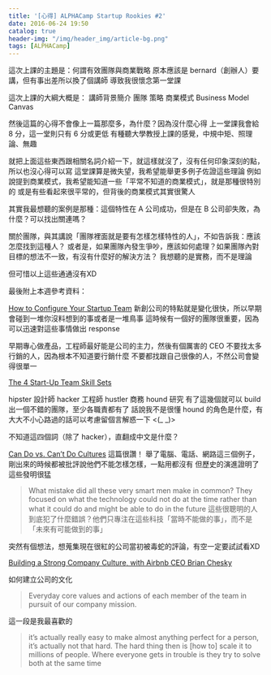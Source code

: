 ```yaml
---
title: '[心得] ALPHACamp Startup Rookies #2'
date: 2016-06-24 19:50
catalog: true
header-img: "/img/header_img/article-bg.png"
tags: [ALPHACamp]
---
```

這次上課的主題是：何謂有效團隊與商業戰略
原本應該是 bernard（創辦人）要講，但有事出差所以換了個講師
導致我很懷念第一堂課

這次上課的大綱大概是：
講師背景簡介
團隊
策略
商業模式
Business Model Canvas

然後這篇的心得不會像上一篇那麼多，為什麼？因為沒什麼心得
上一堂課我會給 8 分，這一堂則只有 6 分或更低
有種聽大學教授上課的感覺，中規中矩、照理論、無趣

就把上面這些東西跟相關名詞介紹一下，就這樣就沒了，沒有任何印象深刻的點，所以也沒心得可以寫
這堂課算是微失望，我希望能舉更多例子佐證這些理論
例如說提到商業模式，我希望能知道一些「平常不知道的商業模式」，就是那種很特別的
或是有些看起來很平常的，但背後的商業模式其實很驚人

其實我最想聽的案例是那種：這個特性在 A 公司成功，但是在 B 公司卻失敗，為什麼？可以找出關連嗎？

關於團隊，與其講說「團隊裡面就是要有怎樣怎樣特性的人」，不如告訴我：應該怎麼找到這種人？
或者是，如果團隊內發生爭吵，應該如何處理？如果團隊內對目標的想法不一致，有沒有什麼好的解決方法？
我想聽的是實務，而不是理論

但可惜以上這些通通沒有XD

最後附上本週參考資料：

[How to Configure Your Startup Team](https://bothsidesofthetable.com/how-to-configure-your-startup-team-3fb25f7281b0#.dyfn8oi5r)
新創公司的特點就是變化很快，所以早期會碰到一堆你沒料想到的事或者是一堆鳥事
這時候有一個好的團隊很重要，因為可以迅速對這些事情做出 response

早期專心做產品，工程師最好能是公司的主力，然後有個厲害的 CEO
不要找太多行銷的人，因為根本不知道要行銷什麼
不要都找跟自己很像的人，不然公司會變得很單一

[The 4 Start-Up Team Skill Sets](https://medium.com/start-up-leap/the-4-start-up-team-skill-sets-a77bffbf6325#.7cgnw99pq)

hipster 設計師
hacker 工程師
hustler 商務
hound 研究
有了這幾個就可以 build 出一個不錯的團隊，至少各職責都有了
話說我不是很懂 hound 的角色是什麼，有大大不小心路過的話可以考慮留個言解惑一下 <(_ _)>

不知道這四個詞（除了 hacker），直翻成中文是什麼？

[Can Do vs. Can’t Do Cultures](http://a16z.com/2014/02/06/6147/)
這篇很讚！
舉了電腦、電話、網路這三個例子，剛出來的時候都被批評說他們不能怎樣怎樣，一點用都沒有
但歷史的演進證明了這些發明很猛

>What mistake did all these very smart men make in common? They focused on what the technology could not do at the time rather than what it could do and might be able to do in the future
這些很聰明的人到底犯了什麼錯誤？他們只專注在這些科技「當時不能做的事」，而不是「未來有可能做到的事」

突然有個想法，想蒐集現在很紅的公司當初被毒蛇的評論，有空一定要試試看XD

[Building a Strong Company Culture, with Airbnb CEO Brian Chesky](https://blog.kissmetrics.com/brian-chesky-alfred-lin-culture/)

如何建立公司的文化

>Everyday core values and actions of each member of the team in pursuit of our company mission.

這一段是我最喜歡的
>it’s actually really easy to make almost anything perfect for a person, it’s actually not that hard. The hard thing then is [how to] scale it to millions of people. Where everyone gets in trouble is they try to solve both at the same time

